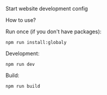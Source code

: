 Start website development config

How to use?


Run once (if you don't have packages):

    npm run install:globaly



Development:

    npm run dev



Build:

    npm run build